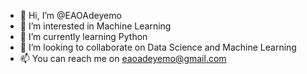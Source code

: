 - 👋 Hi, I’m @EAOAdeyemo
- 👀 I’m interested in Machine Learning 
- 🌱 I’m currently learning Python 
- 💞️ I’m looking to collaborate on Data Science and Machine Learning 
- 📫 You can reach me on eaoadeyemo@gmail.com 

<!---
EAOAdeyemo/EAOAdeyemo is a ✨ special ✨ repository because its `README.md` (this file) appears on your GitHub profile.
You can click the Preview link to take a look at your changes.
--->
